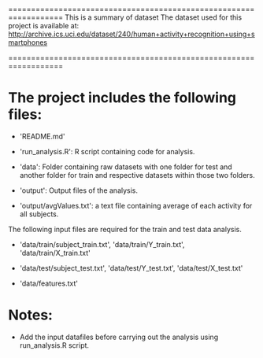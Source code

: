 
==================================================================
This is a summary of dataset
The dataset used for this project is available at: http://archive.ics.uci.edu/dataset/240/human+activity+recognition+using+smartphones

==================================================================


The project includes the following files:
=========================================

- 'README.md'

- 'run_analysis.R': R script containing code for analysis.

- 'data': Folder containing raw datasets with one folder for test and another folder for train and respective datasets within those two folders.

- 'output': Output files of the analysis.

- 'output/avgValues.txt': a text file containing average of each activity for all subjects.


The following input files are required for the train and test data analysis. 

- 'data/train/subject_train.txt', 'data/train/Y_train.txt', 'data/train/X_train.txt' 

- 'data/test/subject_test.txt', 'data/test/Y_test.txt', 'data/test/X_test.txt'

- 'data/features.txt'

  
Notes: 
======
- Add the input datafiles before carrying out the analysis using run_analysis.R script.

